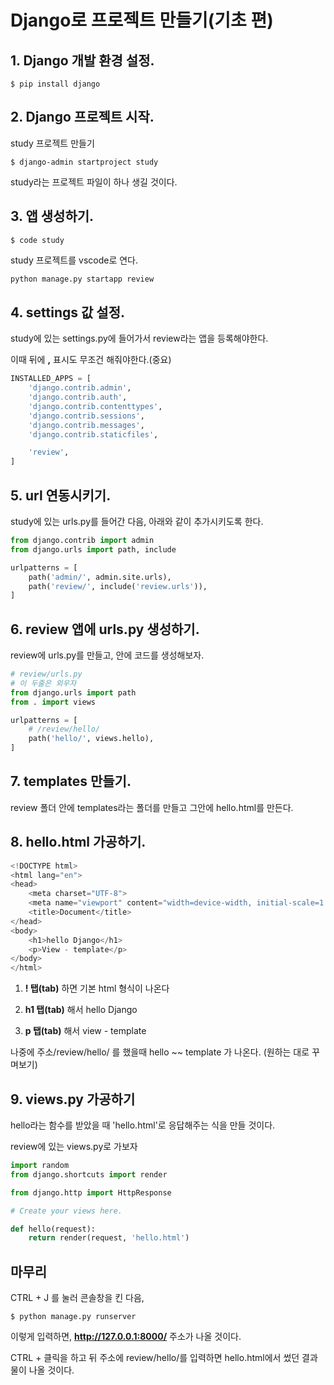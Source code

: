 # Django로 프로젝트 만들기(기초 편)

## 1. Django 개발 환경 설정.
```
$ pip install django
``` 
## 2. Django 프로젝트 시작.
study 프로젝트 만들기
```
$ django-admin startproject study
```
study라는 프로젝트 파일이 하나 생길 것이다.
## 3. 앱 생성하기.
```
$ code study
```
study 프로젝트를 vscode로 연다.
```python
python manage.py startapp review
```
## 4. settings 값 설정.
study에 있는 settings.py에 들어가서 review라는 앱을 등록해야한다.

이때 뒤에 **,** 표시도 무조건 해줘야한다.(중요)

```python
INSTALLED_APPS = [
    'django.contrib.admin',
    'django.contrib.auth',
    'django.contrib.contenttypes',
    'django.contrib.sessions',
    'django.contrib.messages',
    'django.contrib.staticfiles',

    'review',
]
```
## 5. url 연동시키기.
study에 있는 urls.py를 들어간 다음, 아래와 같이 추가시키도록 한다.
```python
from django.contrib import admin
from django.urls import path, include

urlpatterns = [
    path('admin/', admin.site.urls),
    path('review/', include('review.urls')),
]
```
## 6. review 앱에 urls.py 생성하기.
review에 urls.py를 만들고, 안에 코드를 생성해보자.
```python
# review/urls.py
# 이 두줄은 외우자
from django.urls import path
from . import views

urlpatterns = [
    # /review/hello/
    path('hello/', views.hello),
]
```
## 7. templates 만들기.
review 폴더 안에 templates라는 폴더를 만들고 그안에 hello.html를 만든다.
## 8. hello.html 가공하기.
```python
<!DOCTYPE html>
<html lang="en">
<head>
    <meta charset="UTF-8">
    <meta name="viewport" content="width=device-width, initial-scale=1.0">
    <title>Document</title>
</head>
<body>
    <h1>hello Django</h1>
    <p>View - template</p>
</body>
</html>
```
1. **! 탭(tab)** 하면 기본 html 형식이 나온다

2. **h1 탭(tab)** 해서 hello Django 

3. **p 탭(tab)** 해서 view - template

나중에 주소/review/hello/ 를 했을때 hello ~~ template 가 나온다. (원하는 대로 꾸며보기)

## 9. views.py 가공하기
hello라는 함수를 받았을 때 'hello.html'로 응답해주는 식을 만들 것이다.

review에 있는 views.py로 가보자
```python
import random
from django.shortcuts import render

from django.http import HttpResponse

# Create your views here.

def hello(request):
    return render(request, 'hello.html')
```

## 마무리
CTRL + J 를 눌러 콘솔창을 킨 다음, 
```
$ python manage.py runserver
```
이렇게 입력하면, **http://127.0.0.1:8000/** 주소가 나올 것이다.

CTRL + 클릭을 하고 뒤 주소에 review/hello/를 입력하면 hello.html에서 썼던 결과물이 나올 것이다.


